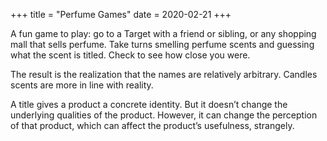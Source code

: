 +++
title = "Perfume Games"
date = 2020-02-21
+++

A fun game to play: go to a Target with a friend or sibling, or any shopping mall that sells perfume. Take turns smelling perfume scents and guessing what the scent is titled. Check to see how close you were.

The result is the realization that the names are relatively arbitrary. Candles scents are more in line with reality. 

A title gives a product a concrete identity. But it doesn’t change the underlying qualities of the product. However, it can change the perception of that product, which can affect the product’s usefulness, strangely.